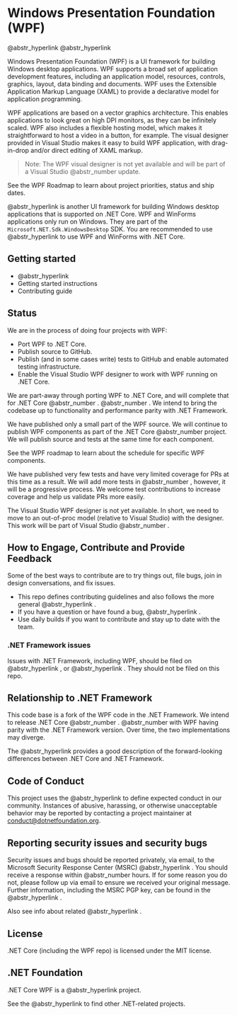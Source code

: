 # Windows Presentation Foundation (WPF)

@abstr_hyperlink @abstr_hyperlink 

Windows Presentation Foundation (WPF) is a UI framework for building Windows desktop applications. WPF supports a broad set of application development features, including an application model, resources, controls, graphics, layout, data binding and documents. WPF uses the Extensible Application Markup Language (XAML) to provide a declarative model for application programming.

WPF applications are based on a vector graphics architecture. This enables applications to look great on high DPI monitors, as they can be infinitely scaled. WPF also includes a flexible hosting model, which makes it straightforward to host a video in a button, for example. The visual designer provided in Visual Studio makes it easy to build WPF application, with drag-in-drop and/or direct editing of XAML markup.

> Note: The WPF visual designer is not yet available and will be part of a Visual Studio @abstr_number update.

See the WPF Roadmap to learn about project priorities, status and ship dates.

@abstr_hyperlink is another UI framework for building Windows desktop applications that is supported on .NET Core. WPF and WinForms applications only run on Windows. They are part of the `Microsoft.NET.Sdk.WindowsDesktop` SDK. You are recommended to use @abstr_hyperlink to use WPF and WinForms with .NET Core.

## Getting started

  * @abstr_hyperlink 
  * Getting started instructions
  * Contributing guide



## Status

We are in the process of doing four projects with WPF:

  * Port WPF to .NET Core.
  * Publish source to GitHub.
  * Publish (and in some cases write) tests to GitHub and enable automated testing infrastructure.
  * Enable the Visual Studio WPF designer to work with WPF running on .NET Core.



We are part-away through porting WPF to .NET Core, and will complete that for .NET Core @abstr_number . @abstr_number . We intend to bring the codebase up to functionality and performance parity with .NET Framework.

We have published only a small part of the WPF source. We will continue to publish WPF components as part of the .NET Core @abstr_number project. We will publish source and tests at the same time for each component.

See the WPF roadmap to learn about the schedule for specific WPF components.

We have published very few tests and have very limited coverage for PRs at this time as a result. We will add more tests in @abstr_number , however, it will be a progressive process. We welcome test contributions to increase coverage and help us validate PRs more easily.

The Visual Studio WPF designer is not yet available. In short, we need to move to an out-of-proc model (relative to Visual Studio) with the designer. This work will be part of Visual Studio @abstr_number .

## How to Engage, Contribute and Provide Feedback

Some of the best ways to contribute are to try things out, file bugs, join in design conversations, and fix issues.

  * This repo defines contributing guidelines and also follows the more general @abstr_hyperlink .
  * If you have a question or have found a bug, @abstr_hyperlink .
  * Use daily builds if you want to contribute and stay up to date with the team.



### .NET Framework issues

Issues with .NET Framework, including WPF, should be filed on @abstr_hyperlink , or @abstr_hyperlink . They should not be filed on this repo.

## Relationship to .NET Framework

This code base is a fork of the WPF code in the .NET Framework. We intend to release .NET Core @abstr_number . @abstr_number with WPF having parity with the .NET Framework version. Over time, the two implementations may diverge.

The @abstr_hyperlink provides a good description of the forward-looking differences between .NET Core and .NET Framework.

## Code of Conduct

This project uses the @abstr_hyperlink to define expected conduct in our community. Instances of abusive, harassing, or otherwise unacceptable behavior may be reported by contacting a project maintainer at conduct@dotnetfoundation.org.

## Reporting security issues and security bugs

Security issues and bugs should be reported privately, via email, to the Microsoft Security Response Center (MSRC) @abstr_hyperlink . You should receive a response within @abstr_number hours. If for some reason you do not, please follow up via email to ensure we received your original message. Further information, including the MSRC PGP key, can be found in the @abstr_hyperlink .

Also see info about related @abstr_hyperlink .

## License

.NET Core (including the WPF repo) is licensed under the MIT license.

## .NET Foundation

.NET Core WPF is a @abstr_hyperlink project.

See the @abstr_hyperlink to find other .NET-related projects.
